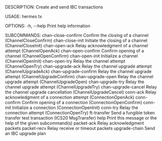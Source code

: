 DESCRIPTION:
Create and send IBC transactions

USAGE:
    hermes tx <SUBCOMMAND>

OPTIONS:
    -h, --help    Print help information

SUBCOMMANDS:
    chan-close-confirm      Confirm the closing of a channel (ChannelCloseConfirm)
    chan-close-init         Initiate the closing of a channel (ChannelCloseInit)
    chan-open-ack           Relay acknowledgment of a channel attempt (ChannelOpenAck)
    chan-open-confirm       Confirm opening of a channel (ChannelOpenConfirm)
    chan-open-init          Initialize a channel (ChannelOpenInit)
    chan-open-try           Relay the channel attempt (ChannelOpenTry)
    chan-upgrade-ack        Relay the channel upgrade attempt (ChannelUpgradeAck)
    chan-upgrade-confirm    Relay the channel upgrade attempt (ChannelUpgradeConfirm)
    chan-upgrade-open       Relay the channel upgrade attempt (ChannelUpgradeOpen)
    chan-upgrade-try        Relay the channel upgrade attempt (ChannelUpgradeTry)
    chan-upgrade-cancel     Relay the channel upgrade cancellation (ChannelUpgradeCancel)
    conn-ack                Relay acknowledgment of a connection attempt (ConnectionOpenAck)
    conn-confirm            Confirm opening of a connection (ConnectionOpenConfirm)
    conn-init               Initialize a connection (ConnectionOpenInit)
    conn-try                Relay the connection attempt (ConnectionOpenTry)
    ft-transfer             Send a fungible token transfer test transaction (ICS20 MsgTransfer)
    help                    Print this message or the help of the given subcommand(s)
    packet-ack              Relay acknowledgment packets
    packet-recv             Relay receive or timeout packets
    upgrade-chain           Send an IBC upgrade plan
